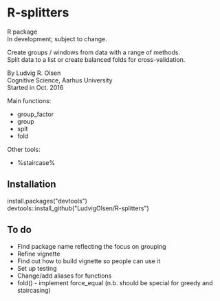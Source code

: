 # R-splitters

R package  
In development; subject to change.  

Create groups / windows from data with a range of methods.  
Split data to a list or create balanced folds for cross-validation.  


By Ludvig R. Olsen  
Cognitive Science, Aarhus University  
Started in Oct. 2016  

Main functions:  
* group_factor  
* group 
* splt  
* fold  
  
Other tools:  
* \%staircase\%  

## Installation  
install.packages("devtools")  
devtools::install_github("LudvigOlsen/R-splitters")  

## To do  
* Find package name reflecting the focus on grouping  
* Refine vignette  
* Find out how to build vignette so people can use it
* Set up testing  
* Change/add aliases for functions  
* fold() - implement force_equal (n.b. should be special for greedy and staircasing)  
